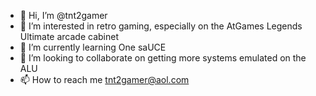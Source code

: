 - 👋 Hi, I’m @tnt2gamer
- 👀 I’m interested in retro gaming, especially on the AtGames Legends Ultimate arcade cabinet
- 🌱 I’m currently learning One saUCE
- 💞️ I’m looking to collaborate on getting more systems emulated on the ALU
- 📫 How to reach me tnt2gamer@aol.com

<!---
tnt2gamer/tnt2gamer is a ✨ special ✨ repository because its `README.md` (this file) appears on your GitHub profile.
You can click the Preview link to take a look at your changes.
--->
